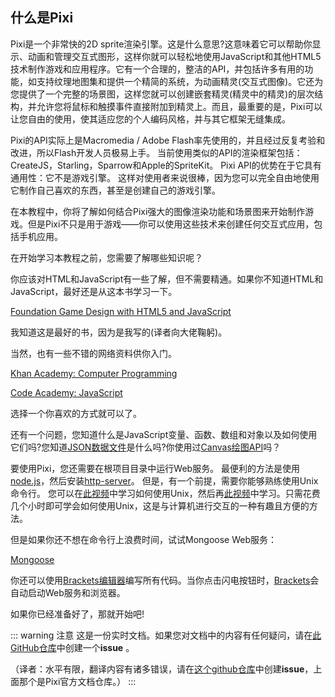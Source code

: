 ## 什么是Pixi
Pixi是一个非常快的2D sprite渲染引擎。这是什么意思?这意味着它可以帮助你显示、动画和管理交互式图形，这样你就可以轻松地使用JavaScript和其他HTML5技术制作游戏和应用程序。它有一个合理的，整洁的API，并包括许多有用的功能，如支持纹理地图集和提供一个精简的系统，为动画精灵(交互式图像)。它还为您提供了一个完整的场景图，这样您就可以创建嵌套精灵(精灵中的精灵)的层次结构，并允许您将鼠标和触摸事件直接附加到精灵上。而且，最重要的是，Pixi可以让您自由的使用，使其适应您的个人编码风格，并与其它框架无缝集成。

Pixi的API实际上是Macromedia / Adob​​e Flash率先使用的，并且经过反复考验和改进，所以Flash开发人员极易上手。 当前使用类似的API的渲染框架包括：CreateJS，Starling，Sparrow和Apple的SpriteKit。 Pixi API的优势在于它具有通用性：它不是游戏引擎。 这样对使用者来说很棒，因为您可以完全自由地使用它制作自己喜欢的东西，甚至是创建自己的游戏引擎。

在本教程中，你将了解如何结合Pixi强大的图像渲染功能和场景图来开始制作游戏。但是Pixi不只是用于游戏——你可以使用这些技术来创建任何交互式应用，包括手机应用。

在开始学习本教程之前，您需要了解哪些知识呢？

你应该对HTML和JavaScript有一些了解，但不需要精通。如果你不知道HTML和JavaScript，最好还是从这本书学习一下。

[Foundation Game Design with HTML5 and JavaScript](http://www.apress.com/9781430247166)

我知道这是最好的书，因为是我写的(译者向大佬鞠躬)。

当然，也有一些不错的网络资料供你入门。

[Khan Academy: Computer Programming](http://www.khanacademy.org/computing/cs)

[Code Academy: JavaScript](http://www.codecademy.com/tracks/javascript)

选择一个你喜欢的方式就可以了。

还有一个问题，您知道什么是JavaScript变量、函数、数组和对象以及如何使用它们吗?您知道[JSON数据文件](http://www.copterlabs.com/blog/json-what-it-is-how-it-works-how-to-use-it/)是什么吗?你使用过[Canvas绘图API](https://developer.mozilla.org/en-US/docs/Web/API/Canvas_API/Drawing_graphics_with_canvas)吗？

要使用Pixi，您还需要在根项目目录中运行Web服务。 最便利的方法是使用[node.js](http://nodejs.org/)，然后安装[http-server](https://github.com/nodeapps/http-server)。 但是，有一个前提，需要你能够熟练使用Unix命令行。 您可以在[此视频](https://www.youtube.com/watch?feature=player_embedded&v=cX9ASUE3YAQ)中学习如何使用Unix，然后再[此视频](https://www.youtube.com/watch?v=INk0ATBbclc)中学习。只需花费几个小时即可学会如何使用Unix，这是与计算机进行交互的一种有趣且方便的方法。

但是如果你还不想在命令行上浪费时间，试试Mongoose Web服务：

[Mongoose](http://cesanta.com/mongoose.shtml)

你还可以使用[Brackets编辑器](http://brackets.io/)编写所有代码。当你点击闪电按钮时，[Brackets](http://brackets.io/)会自动启动Web服务和浏览器。

如果你已经准备好了，那就开始吧!

::: warning 注意
这是一份实时文档。如果您对文档中的内容有任何疑问，请在[此GitHub仓库](https://github.com/kittykatattack/learningPixi)中创建一个**issue** 。

（译者：水平有限，翻译内容有诸多错误，请在[这个github仓库](https://github.com/fxf111/pixijs)中创建**issue**，上面那个是Pixi官方文档仓库。）
:::